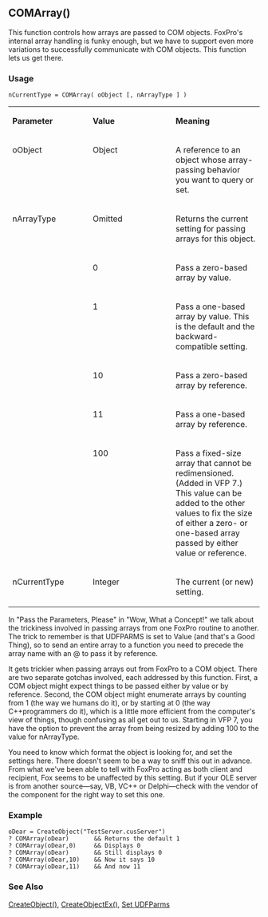 ## COMArray()

This function controls how arrays are passed to COM objects. FoxPro's internal array handling is funky enough, but we have to support even more variations to successfully communicate with COM objects. This function lets us get there.

### Usage

```foxpro
nCurrentType = COMArray( oObject [, nArrayType ] )
```
<table>
<tr>
  <td width="32%" valign="top">
  <p><b>Parameter</b></p>
  </td>
  <td width="23%" valign="top">
  <p><b>Value</b></p>
  </td>
  <td width="45%" valign="top">
  <p><b>Meaning</b></p>
  </td>
 </tr>
<tr>
  <td width="32%" valign="top">
  <p>oObject</p>
  </td>
  <td width="23%" valign="top">
  <p>Object</p>
  </td>
  <td width="45%" valign="top">
  <p>A reference to an object whose array-passing behavior you want to query or set.</p>
  </td>
 </tr>
<tr>
  <td width="32%" rowspan="6" valign="top">
  <p>nArrayType</p>
  </td>
  <td width="23%" valign="top">
  <p>Omitted</p>
  </td>
  <td width="45%" valign="top">
  <p>Returns the current setting for passing arrays for this object.</p>
  </td>
 </tr>
<tr>
  <td width="33%" valign="top">
  <p>0</p>
  </td>
  <td width="67%" valign="top">
  <p>Pass a zero-based array by value.</p>
  </td>
 </tr>
<tr>
  <td width="33%" valign="top">
  <p>1</p>
  </td>
  <td width="67%" valign="top">
  <p>Pass a one-based array by value. This is the default and the backward-compatible setting.</p>
  </td>
 </tr>
<tr>
  <td width="33%" valign="top">
  <p>10</p>
  </td>
  <td width="67%" valign="top">
  <p>Pass a zero-based array by reference.</p>
  </td>
 </tr>
<tr>
  <td width="33%" valign="top">
  <p>11</p>
  </td>
  <td width="67%" valign="top">
  <p>Pass a one-based array by reference.</p>
  </td>
 </tr>
<tr>
  <td width="33%" valign="top">
  <p>100</p>
  </td>
  <td width="67%" valign="top">
  <p>Pass a fixed-size array that cannot be redimensioned. (Added in VFP 7.) This value can be added to the other values to fix the size of either a zero- or one-based array passed by either value or reference.</p>
  </td>
 </tr>
<tr>
  <td width="32%" valign="top">
  <p>nCurrentType</p>
  </td>
  <td width="23%" valign="top">
  <p>Integer</p>
  </td>
  <td width="45%" valign="top">
  <p>The current (or new) setting.</p>
  </td>
 </tr>
</table>

In "Pass the Parameters, Please" in "Wow, What a Concept!" we talk about the trickiness involved in passing arrays from one FoxPro routine to another. The trick to remember is that UDFPARMS is set to Value (and that's a Good Thing), so to send an entire array to a function you need to precede the array name with an @ to pass it by reference.

It gets trickier when passing arrays out from FoxPro to a COM object. There are two separate gotchas involved, each addressed by this function. First, a COM object might expect things to be passed either by value or by reference. Second, the COM object might enumerate arrays by counting from 1 (the way we humans do it), or by starting at 0 (the way C++programmers do it), which is a little more efficient from the computer's view of things, though confusing as all get out to us. Starting in VFP 7, you have the option to prevent the array from being resized by adding 100 to the value for nArrayType. 

You need to know which format the object is looking for, and set the settings here. There doesn't seem to be a way to sniff this out in advance. From what we've been able to tell with FoxPro acting as both client and recipient, Fox seems to be unaffected by this setting. But if your OLE server is from another source&mdash;say, VB, VC++ or Delphi&mdash;check with the vendor of the component for the right way to set this one.

### Example

```foxpro
oDear = CreateObject("TestServer.cusServer")
? COMArray(oDear)       && Returns the default 1
? COMArray(oDear,0)     && Displays 0
? COMArray(oDear)       && Still displays 0
? COMArray(oDear,10)    && Now it says 10
? COMArray(oDear,11)    && And now 11
```
### See Also

[CreateObject()](s4g347.md), [CreateObjectEx()](s4g807.md), [Set UDFParms](s4g441.md)